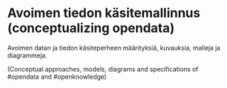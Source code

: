 Avoimen tiedon käsitemallinnus (conceptualizing opendata)
===========================================================

Avoimen datan ja tiedon käsiteperheen määrityksiä, kuvauksia, malleja ja diagrammeja.

(Conceptual approaches, models, diagrams and specifications of #opendata and #openknowledge)


